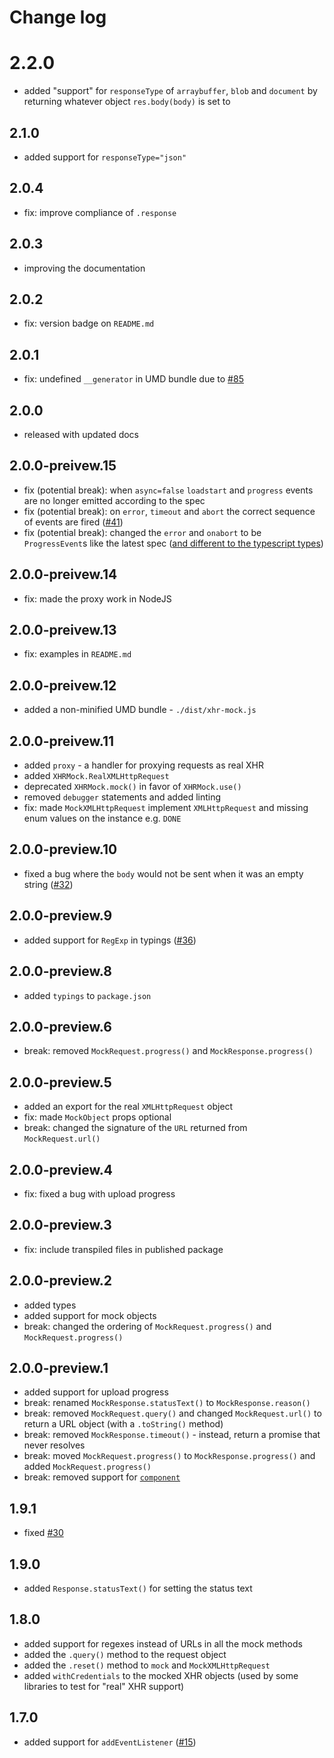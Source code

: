 # Change log

# 2.2.0

* added "support" for `responseType` of `arraybuffer`, `blob` and `document` by returning whatever object `res.body(body)` is set to

## 2.1.0

* added support for `responseType="json"`

## 2.0.4

* fix: improve compliance of `.response`

## 2.0.3

* improving the documentation

## 2.0.2

* fix: version badge on `README.md`

## 2.0.1

* fix: undefined `__generator` in UMD bundle due to [#85](https://github.com/rollup/rollup-plugin-typescript/issues/85)

## 2.0.0

* released with updated docs

## 2.0.0-preivew.15

* fix (potential break): when `async=false` `loadstart` and `progress` events are no longer emitted according to the spec
* fix (potential break): on `error`, `timeout` and `abort` the correct sequence of events are fired ([#41](https://github.com/jameslnewell/xhr-mock/issues/41))
* fix (potential break): changed the `error` and `onabort` to be `ProgressEvent`s like the latest spec ([and different to the typescript types](https://github.com/Microsoft/TypeScript/issues/19830))

## 2.0.0-preivew.14

* fix: made the proxy work in NodeJS

## 2.0.0-preivew.13

* fix: examples in `README.md`

## 2.0.0-preivew.12

* added a non-minified UMD bundle - `./dist/xhr-mock.js`

## 2.0.0-preivew.11

* added `proxy` - a handler for proxying requests as real XHR
* added `XHRMock.RealXMLHttpRequest`
* deprecated `XHRMock.mock()` in favor of `XHRMock.use()`
* removed `debugger` statements and added linting
* fix: made `MockXMLHttpRequest` implement `XMLHttpRequest` and missing enum values on the instance e.g. `DONE`

## 2.0.0-preview.10

* fixed a bug where the `body` would not be sent when it was an empty string ([#32](https://github.com/jameslnewell/xhr-mock/issues/32))

## 2.0.0-preview.9

* added support for `RegExp` in typings ([#36](https://github.com/jameslnewell/xhr-mock/pull/36))

## 2.0.0-preview.8

* added `typings` to `package.json`

## 2.0.0-preview.6

* break: removed `MockRequest.progress()` and `MockResponse.progress()`

## 2.0.0-preview.5

* added an export for the real `XMLHttpRequest` object
* fix: made `MockObject` props optional
* break: changed the signature of the `URL` returned from `MockRequest.url()`

## 2.0.0-preview.4

* fix: fixed a bug with upload progress

## 2.0.0-preview.3

* fix: include transpiled files in published package

## 2.0.0-preview.2

* added types
* added support for mock objects
* break: changed the ordering of `MockRequest.progress()` and `MockRequest.progress()`

## 2.0.0-preview.1

* added support for upload progress
* break: renamed `MockResponse.statusText()` to `MockResponse.reason()`
* break: removed `MockRequest.query()` and changed `MockRequest.url()` to return a URL object (with a `.toString()` method)
* break: removed `MockResponse.timeout()` - instead, return a promise that never resolves
* break: moved `MockRequest.progress()` to `MockResponse.progress()` and added `MockRequest.progress()`
* break: removed support for [`component`](https://github.com/componentjs/component)

## 1.9.1

* fixed [#30](https://github.com/jameslnewell/xhr-mock/issues/30)

## 1.9.0

* added `Response.statusText()` for setting the status text

## 1.8.0

* added support for regexes instead of URLs in all the mock methods
* added the `.query()` method to the request object
* added the `.reset()` method to `mock` and `MockXMLHttpRequest`
* added `withCredentials` to the mocked XHR objects (used by some libraries to test for "real" XHR support)

## 1.7.0

* added support for `addEventListener` ([#15](https://github.com/jameslnewell/xhr-mock/pull/15))
